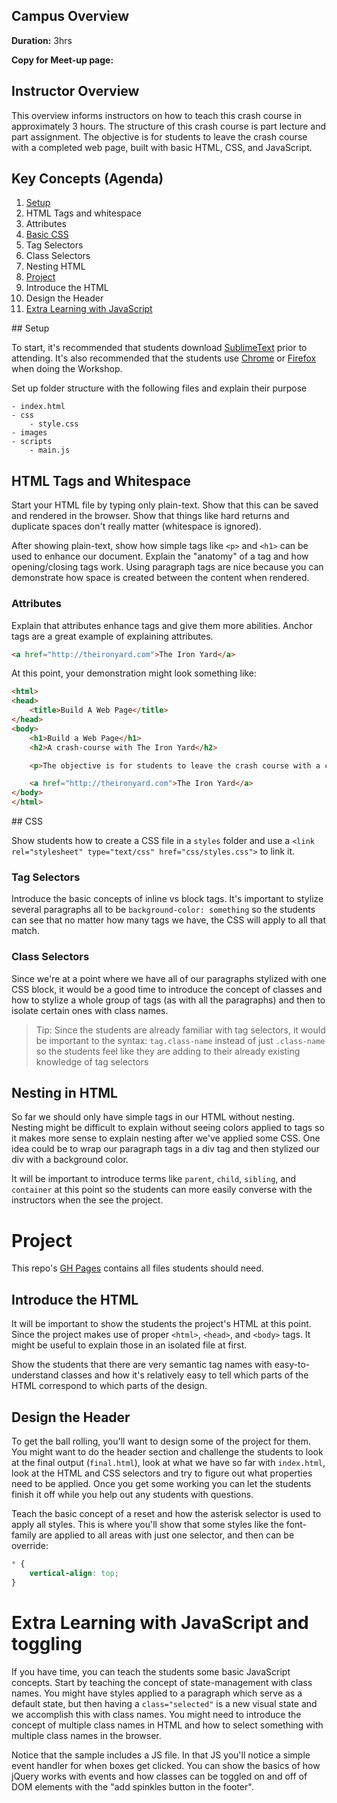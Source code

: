 ## Campus Overview

**Duration:** 3hrs

**Copy for Meet-up page:**



## Instructor Overview
This overview informs instructors on how to teach this crash course in approximately 3 hours. The structure of this crash course is part lecture and part assignment. The objective is for students to leave the crash course with a completed web page, built with basic HTML, CSS, and JavaScript.

## Key Concepts (Agenda)


1. [Setup](#setup)
2. HTML Tags and whitespace
 1. Attributes
3. [Basic CSS](#css)
 1. Tag Selectors
 1. Class Selectors
 1. Nesting HTML
1. [Project](#project)
 1. Introduce the HTML
 1. Design the Header
1. [Extra Learning with JavaScript](#jsExtra)

<a id="setup"/>
## Setup

To start, it's recommended that students download [SublimeText](http://www.sublimetext.com/2) prior to attending. It's also recommended that the students use [Chrome]() or [Firefox]() when doing the Workshop.

Set up folder structure with the following files and explain their purpose

    - index.html
    - css
        - style.css
    - images
    - scripts
        - main.js

## HTML Tags and Whitespace

Start your HTML file by typing only plain-text. Show that this can be saved and rendered in the browser. Show that things like hard returns and duplicate spaces don't really matter (whitespace is ignored).

After showing plain-text, show how simple tags like `<p>` and `<h1>` can be used to enhance our document. Explain the "anatomy" of a tag and how opening/closing tags work. Using paragraph tags are nice because you can demonstrate how space is created between the content when rendered.

### Attributes

Explain that attributes enhance tags and give them more abilities. Anchor tags are a great example of explaining attributes.

```html
<a href="http://theironyard.com">The Iron Yard</a>
```


At this point, your demonstration might look something like:

```html
<html>
<head>
    <title>Build A Web Page</title>
</head>
<body>
    <h1>Build a Web Page</h1>
    <h2>A crash-course with The Iron Yard</h2>

    <p>The objective is for students to leave the crash course with a completed web page, built with basic HTML, CSS, and JavaScript.</p>

    <a href="http://theironyard.com">The Iron Yard</a>
</body>
</html>

```

<a id="css"/>
## CSS

Show students how to create a CSS file in a `styles` folder and use a `<link rel="stylesheet" type="text/css" href="css/styles.css">` to link it.

### Tag Selectors

Introduce the basic concepts of inline vs block tags. It's important to stylize several paragraphs all to be `background-color: something` so the students can see that no matter how many tags we have, the CSS will apply to all that match.

### Class Selectors

Since we're at a point where we have all of our paragraphs stylized with one CSS block, it would be a good time to introduce the concept of classes and how to stylize a whole group of tags (as with all the paragraphs) and then to isolate certain ones with class names.

> Tip: Since the students are already familiar with tag selectors, it would be important to the syntax: `tag.class-name` instead of just `.class-name` so the students feel like they are adding to their already existing knowledge of tag selectors

## Nesting in HTML

So far we should only have simple tags in our HTML without nesting. Nesting might be difficult to explain without seeing colors applied to tags so it makes more sense to explain nesting after we've applied some CSS. One idea could be to wrap our paragraph tags in a div tag and then stylized our div with a background color.

It will be important to introduce terms like `parent`, `child`, `sibling`, and `container` at this point so the students can more easily converse with the instructors when the see the project.

<a id="project"></a>
# Project

This repo's [GH Pages](https://theironyard.github.io/crash-course-build-a-home-page/) contains all files students should need.

## Introduce the HTML

It will be important to show the students the project's HTML at this point. Since the project makes use of proper `<html>`, `<head>`, and `<body>` tags. It might be useful to explain those in an isolated file at first.

Show the students that there are very semantic tag names with easy-to-understand classes and how it's relatively easy to tell which parts of the HTML correspond to which parts of the design.

## Design the Header

To get the ball rolling, you'll want to design some of the project for them. You might want to do the header section and challenge the students to look at the final output (`final.html`), look at what we have so far with `index.html`, look at the HTML and CSS selectors and try to figure out what properties need to be applied. Once you get some working you can let the students finish it off while you help out any students with questions.

Teach the basic concept of a reset and how the asterisk selector is used to apply all styles. This is where you'll show that some styles like the font-family are applied to all areas with just one selector, and then can be override:

```css
* {
    vertical-align: top;
}
```

<a id="jsExtra"></a>
# Extra Learning with JavaScript and toggling

If you have time, you can teach the students some basic JavaScript concepts. Start by teaching the concept of state-management with class names. You might have styles applied to a paragraph which serve as a default state, but then having a `class="selected"` is a new visual state and we accomplish this with class names. You might need to introduce the concept of multiple class names in HTML and how to select something with multiple class names in the browser.

Notice that the sample includes a JS file. In that JS you'll notice a simple event handler for when boxes get clicked. You can show the basics of how jQuery works with events and how classes can be toggled on and off of DOM elements with the "add spinkles button in the footer".
